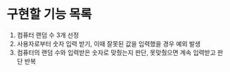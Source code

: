 # 구현할 기능 목록
1. 컴퓨터 랜덤 수 3개 선정
2. 사용자로부터 숫자 입력 받기, 이때 잘못된 값을 입력했을 경우 예외 발생
3. 컴퓨터의 랜덤 수와 입력받은 숫자로 맞췄는지 판단, 못맞췄으면 계속 입력받고 판단 반복